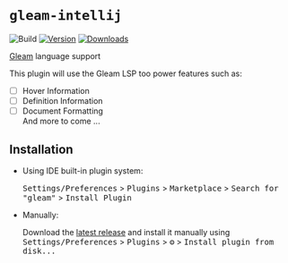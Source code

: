 # `gleam-intellij`

![Build](https://github.com/harryet/gleam-intellij/workflows/Build/badge.svg)
[![Version](https://img.shields.io/jetbrains/plugin/v/19030-gleam-language.svg)](https://plugins.jetbrains.com/plugin/19030-gleam-language)
[![Downloads](https://img.shields.io/jetbrains/plugin/d/19030-gleam-language.svg)](https://plugins.jetbrains.com/plugin/19030-gleam-language)

<!-- Plugin description -->
[Gleam](https://gleam.run) language support

This plugin will use the Gleam LSP too power features such as:
- [ ] Hover Information
- [ ] Definition Information
- [ ] Document Formatting
</br>And more to come ...
<!-- Plugin description end -->

## Installation

- Using IDE built-in plugin system:
  
  <kbd>Settings/Preferences</kbd> > <kbd>Plugins</kbd> > <kbd>Marketplace</kbd> > <kbd>Search for "gleam"</kbd> >
  <kbd>Install Plugin</kbd>
  
- Manually:

  Download the [latest release](https://github.com/harryet/intellij-gleam/releases/latest) and install it manually using
  <kbd>Settings/Preferences</kbd> > <kbd>Plugins</kbd> > <kbd>⚙️</kbd> > <kbd>Install plugin from disk...</kbd>